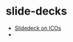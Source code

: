 # slide-decks

- [Slidedeck on ICOs ](https://docs.google.com/presentation/d/1oh3TowV6uqeIVnd64t5oVGKsB21YwXkUkaURStv4RaU/edit?usp=sharing)
- 
